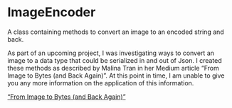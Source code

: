 # ImageEncoder
A class containing methods to convert an image to an encoded string and back.

As part of an upcoming project, I was investigating ways to convert an image to a data type that could be serialized in and out of Json. 
I created these methods as described by Malina Tran in her Medium article “From Image to Bytes (and Back Again)”. 
At this point in time, I am unable to give you any more information on the application of this information.

[“From Image to Bytes (and Back Again)”](https://medium.com/tech-and-the-city/from-image-to-bytes-and-back-again-563abc5c1412)
